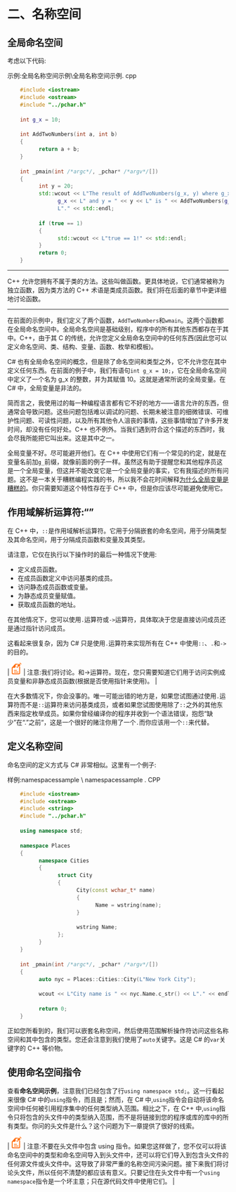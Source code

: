 # 二、名称空间

## 全局命名空间

考虑以下代码:

示例:全局名称空间示例\全局名称空间示例. cpp

```cpp
    #include <iostream>
    #include <ostream>
    #include "../pchar.h"

    int g_x = 10;

    int AddTwoNumbers(int a, int b)
    {
          return a + b;
    }

    int _pmain(int /*argc*/, _pchar* /*argv*/[])
    {
          int y = 20;
          std::wcout << L"The result of AddTwoNumbers(g_x, y) where g_x = " <<
                g_x << L" and y = " << y << L" is " << AddTwoNumbers(g_x, y) <<
                L"." << std::endl;

          if (true == 1)
          {
                std::wcout << L"true == 1!" << std::endl;
          }
          return 0;
    }

```

* * *

C++ 允许您拥有不属于类的方法。这些叫做函数。更具体地说，它们通常被称为独立函数，因为类方法的 C++ 术语是类成员函数。我们将在后面的章节中更详细地讨论函数。

* * *

在前面的示例中，我们定义了两个函数，`AddTwoNumbers`和`wmain`。这两个函数都在全局命名空间中。全局命名空间是基础级别，程序中的所有其他东西都存在于其中。C++，由于其 C 的传统，允许您定义全局命名空间中的任何东西(因此您可以定义命名空间、类、结构、变量、函数、枚举和模板)。

C# 也有全局命名空间的概念，但是除了命名空间和类型之外，它不允许您在其中定义任何东西。在前面的例子中，我们有语句`int g_x = 10;`，它在全局命名空间中定义了一个名为 g_x 的整数，并为其赋值 10。这就是通常所说的全局变量。在 C# 中，全局变量是非法的。

简而言之，我使用过的每一种编程语言都有它不好的地方——语言允许的东西，但通常会导致问题。这些问题包括难以调试的问题、长期未被注意的细微错误、可维护性问题、可读性问题，以及所有其他令人沮丧的事情，这些事情增加了许多开发时间，却没有任何好处。C++ 也不例外。当我们遇到符合这个描述的东西时，我会尽我所能把它叫出来。这是其中之一。

全局变量不好。尽可能避开他们。在 C++ 中使用它们有一个常见的约定，就是在变量名前加`g_`前缀，就像前面的例子一样。虽然这有助于提醒您和其他程序员这是一个全局变量，但这并不能改变它是一个全局变量的事实，它有我描述的所有问题。这不是一本关于糟糕编程实践的书，所以我不会花时间解释[为什么全局变量是糟糕的](http://stackoverflow.com/questions/484635/are-global-variables-bad)。你只需要知道这个特性存在于 C++ 中，但是你应该尽可能避免使用它。

## 作用域解析运算符:“”

在 C++ 中，`::`是作用域解析运算符。它用于分隔嵌套的命名空间，用于分隔类型及其命名空间，用于分隔成员函数和变量及其类型。

请注意，它仅在执行以下操作时的最后一种情况下使用:

*   定义成员函数。
*   在成员函数定义中访问基类的成员。
*   访问静态成员函数或变量。
*   为静态成员变量赋值。
*   获取成员函数的地址。

在其他情况下，您可以使用`.`运算符或`->`运算符，具体取决于您是直接访问成员还是通过指针访问成员。

这看起来很复杂，因为 C# 只是使用`.`运算符来实现所有在 C++ 中使用`::`、`.`和`->`的目的。

| ![](img/image001.png) | 注意:我们将讨论。和->运算符。现在，您只需要知道它们用于访问实例成员变量和非静态成员函数(根据是否使用指针来使用)。 |

在大多数情况下，你会没事的。唯一可能出错的地方是，如果您试图通过使用`.`运算符而不是`::`运算符来访问基类成员，或者如果您试图使用除了`::`之外的其他东西来指定枚举成员。如果你曾经编译你的程序并收到一个语法错误，抱怨“缺少”在“.”之前“，这是一个很好的赌注你用了一个`.`而你应该用一个`::`来代替。

## 定义名称空间

命名空间的定义方式与 C# 非常相似。这里有一个例子:

样例:namespacessample \ namespacessample . CPP

```cpp
    #include <iostream>
    #include <ostream>
    #include <string>
    #include "../pchar.h"

    using namespace std;

    namespace Places
    {
          namespace Cities
          {
                struct City
                {
                      City(const wchar_t* name)
                      {
                            Name = wstring(name);
                      }

                      wstring Name;
                };
          }
    }

    int _pmain(int /*argc*/, _pchar* /*argv*/[])
    {
          auto nyc = Places::Cities::City(L"New York City");

          wcout << L"City name is " << nyc.Name.c_str() << L"." << endl;

          return 0;
    }

```

正如您所看到的，我们可以嵌套名称空间，然后使用范围解析操作符访问这些名称空间和其中包含的类型。您还会注意到我们使用了`auto`关键字。这是 C# 的`var`关键字的 C++ 等价物。

## 使用命名空间指令

查看**命名空间示例**，注意我们已经包含了行`using namespace std;`。这一行看起来很像 C# 中的`using`指令，而且是；然而，在 C# 中,`using`指令会自动将该命名空间中任何被引用程序集中的任何类型纳入范围。相比之下，在 C++ 中,`using`指令只将包含的头文件中的类型纳入范围，而不是将链接到您的程序或库的库中的所有类型。你问的头文件是什么？这个问题为下一章提供了很好的线索。

| ![](img/image001.png) | 注意:不要在头文件中包含 using 指令。如果您这样做了，您不仅可以将该命名空间中的类型和命名空间导入到头文件中，还可以将它们导入到包含头文件的任何源文件或头文件中。这导致了非常严重的名称空间污染问题。接下来我们将讨论头文件，所以任何不清楚的都应该有意义。只要记住在头文件中有一个`using namespace`指令是一个坏主意；只在源代码文件中使用它们。 |